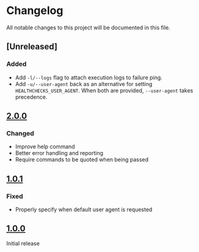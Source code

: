 # Changelog

All notable changes to this project will be documented in this file.

## [Unreleased]

### Added

- Add `-l/--logs` flag to attach execution logs to failure ping.
- Add `-u/--user-agent` back as an alternative for setting `HEALTHCHECKS_USER_AGENT`. When both are provided, `--user-agent` takes precedence.

## [2.0.0]

### Changed

- Improve help command
- Better error handling and reporting
- Require commands to be quoted when being passed

## [1.0.1]

### Fixed

- Properly specify when default user agent is requested

## [1.0.0]

Initial release

[1.0.0]: https://github.com/msfjarvis/healthchecks-rs
[1.0.1]: https://github.com/msfjarvis/healthchecks-rs
[2.0.0]: https://github.com/msfjarvis/healthchecks-rs/releases/tag/monitor-2.0.0
